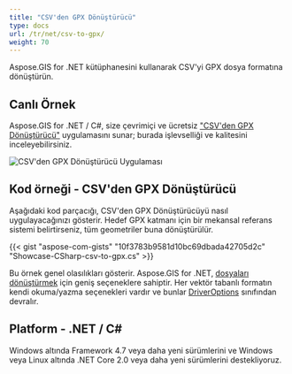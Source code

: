 ```yaml
---
title: "CSV'den GPX Dönüştürücü"
type: docs
url: /tr/net/csv-to-gpx/
weight: 70
---
```


Aspose.GIS for .NET kütüphanesini kullanarak CSV'yi GPX dosya formatına dönüştürün.

## **Canlı Örnek**

Aspose.GIS for .NET / C#, size çevrimiçi ve ücretsiz ["CSV'den GPX Dönüştürücü"](https://products.aspose.app/gis/conversion/csv-to-gpx) uygulamasını sunar; burada işlevselliği ve kalitesini inceleyebilirsiniz.

![CSV'den GPX Dönüştürücü Uygulaması](conversion.png)

## **Kod örneği - CSV'den GPX Dönüştürücü**

Aşağıdaki kod parçacığı, CSV'den GPX Dönüştürücüyü nasıl uygulayacağınızı gösterir. Hedef GPX katmanı için bir mekansal referans sistemi belirtirseniz, tüm geometriler buna dönüştürülür. 

{{< gist "aspose-com-gists" "10f3783b9581d10bc69dbada42705d2c" "Showcase-CSharp-csv-to-gpx.cs" >}}

Bu örnek genel olasılıkları gösterir. Aspose.GIS for .NET, [dosyaları dönüştürmek](https://docs.aspose.com/gis/net/vector-layers/) için geniş seçeneklere sahiptir. Her vektör tabanlı formatın kendi okuma/yazma seçenekleri vardır ve bunlar [DriverOptions](https://reference.aspose.com/gis/net/aspose.gis/driveroptions) sınıfından devralır.

## **Platform - .NET / C#**

Windows altında Framework 4.7 veya daha yeni sürümlerini ve Windows veya Linux altında .NET Core 2.0 veya daha yeni sürümlerini destekliyoruz.
